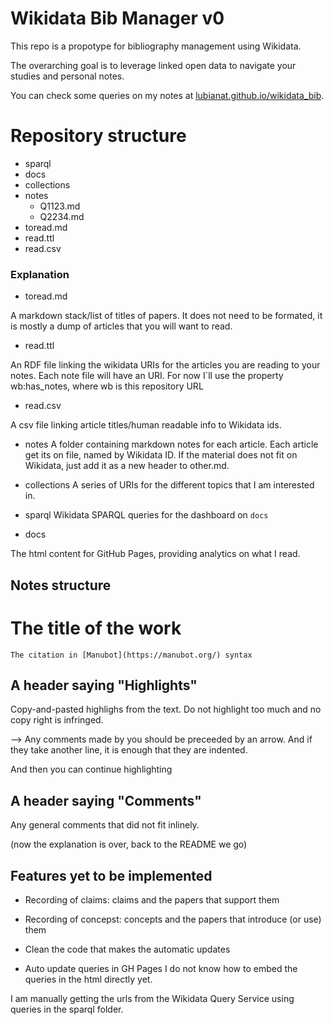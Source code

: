 # Wikidata Bib Manager v0

This repo is a propotype for bibliography management using Wikidata. 

The overarching goal is to leverage linked open data to navigate your studies and personal notes. 


You can check some queries on my notes at [lubianat.github.io/wikidata_bib](https://lubianat.github.io/wikidata_bib).


# Repository structure
- sparql
- docs
- collections
- notes
    - Q1123.md
    - Q2234.md
- toread.md
- read.ttl
- read.csv

### Explanation

- toread.md

A markdown stack/list of titles of papers. It does not need to be formated, it is mostly a dump of articles that you will want to read.

- read.ttl

An RDF file linking the wikidata URIs for the articles you are reading to your notes. 
Each note file will have an URI. For now I`ll use the property wb:has_notes, where wb is this repository URL

- read.csv 

A csv file linking article titles/human readable info to Wikidata ids.

- notes
A folder containing markdown notes for each article. Each article get its on file, named by Wikidata ID. 
If the material does not fit on Wikidata, just add it as a new header to other.md.

- collections
A series of URIs for the different topics that I am interested in. 

- sparql
Wikidata SPARQL queries for the dashboard on `docs`

- docs
  
The html content for GitHub Pages, providing analytics on what I read. 

## Notes structure

# The title of the work
    The citation in [Manubot](https://manubot.org/) syntax

## A header saying "Highlights"

Copy-and-pasted highlighs from the text. Do not highlight too much and no copy right is infringed. 

--> Any comments made by you should be preceeded by an arrow. And
    if they take another line, it is enough that they are indented.

And then you can continue highlighting

## A header saying "Comments"
Any general comments that did not fit inlinely. 

(now the explanation is over, back to the README we go)

## Features yet to be implemented
- Recording of claims: claims and the papers that support them
- Recording of concepst: concepts and the papers that introduce (or use) them 
- Clean the code that makes the automatic updates

- Auto update queries in GH Pages 
I do not know how to embed the queries in the html directly yet.

I am manually getting the urls from the Wikidata Query Service
using queries in the sparql folder.